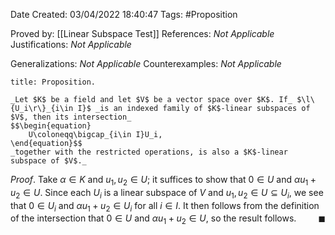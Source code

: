 <div class="topSpace"></div>

Date Created: 03/04/2022 18:40:47
Tags: #Proposition

Proved by: [[Linear Subspace Test]]
References: _Not Applicable_
Justifications: _Not Applicable_

Generalizations: _Not Applicable_
Counterexamples: _Not Applicable_

``` ad-Proposition
title: Proposition.

_Let $K$ be a field and let $V$ be a vector space over $K$. If_ $\l\{U_i\r\}_{i\in I}$ _is an indexed family of $K$-linear subspaces of $V$, then its intersection_
$$\begin{equation}
    U\coloneqq\bigcap_{i\in I}U_i,
\end{equation}$$
_together with the restricted operations, is also a $K$-linear subspace of $V$._

```

_Proof_. Take $\alpha\in K$ and $u_1,u_2\in U$; it suffices to show that $0\in U$ and $\alpha u_1+u_2\in U$. Since each $U_i$ is a linear subspace of $V$ and $u_1,u_2\in U\subseteq U_i$, we see that $0\in U_i$ and $\alpha u_1+u_2\in U_i$ for all $i\in I$. It then follows from the definition of the intersection that $0\in U$ and $\alpha u_1+u_2\in U$, so the result follows.<span style="float:right;">$\blacksquare$</span>
